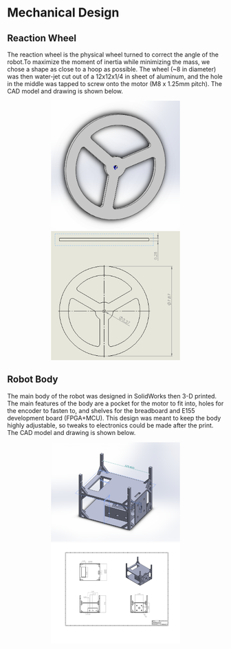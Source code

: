 # Mechanical Design
## Reaction Wheel
The reaction wheel is the physical wheel turned to correct the angle of the robot.To maximize the moment of inertia while minimizing the mass, we chose a shape as close to a hoop as possible. The wheel (~8 in diameter) was then water-jet cut out of a 12x12x1/4 in sheet of aluminum, and the hole in the middle was tapped to screw onto the motor (M8 x 1.25mm pitch). The CAD model and drawing is shown below. 

<div style="text-align: center">
  <img src="./assets/img/reactionwheel_cad.png" alt="wheel cad" width="300" height = "300" />
   <img src="./assets/img/wheel_drawing.PNG" alt="wheel drawing" width="300" height = "300" />
</div>


## Robot Body

The main body of the robot was designed in SolidWorks then 3-D printed. The main features of the body are a pocket for the motor to fit into, holes for the encoder to fasten to, and shelves for the breadboard and E155 development board (FPGA+MCU). This design was meant to keep the body highly adjustable, so tweaks to electronics could be made after the print. The CAD model and drawing is shown below. 

<div style="text-align: center">
  <img src="./assets/img/final_cad.PNG" alt="body cad" width="300" />
   <img src="./assets/img/final_chassis_drawing.PNG" alt="body drawing" width="300" />
</div>